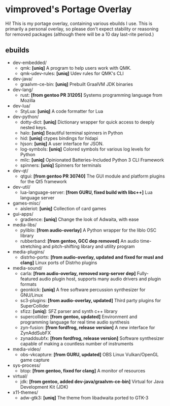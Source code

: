 # vimproved's Portage Overlay
Hi! This is my portage overlay, containing various ebuilds I use. This is primarily a personal overlay, so please don't expect stability or reasoning for removed packages (although there will be a 10 day last-rite period.)

## ebuilds
- dev-embedded/
    - qmk: **[uniq]** A program to help users work with QMK.
    - qmk-udev-rules: **[uniq]** Udev rules for QMK's CLI
- dev-java/
    - graalvm-ce-bin: **[uniq]** Prebuilt GraalVM JDK binaries
- dev-lang/
    - rust: **[from gentoo PR 31205]** Systems programming language from Mozilla
- dev-lua/
    - StyLua: **[uniq]** A code formatter for Lua
- dev-python/
    - dotty-dict: **[uniq]** Dictionary wrapper for quick access to deeply nested keys.
    - halo: **[uniq]** Beautiful terminal spinners in Python
    - hid: **[uniq]** ctypes bindings for hidapi
    - hjson: **[uniq]** A user interface for JSON.
    - log-symbols: **[uniq]** Colored symbols for various log levels for Python
    - milc: **[uniq]** Opinionated Batteries-Included Python 3 CLI Framework
    - spinners: **[uniq]** Spinners for terminals
- dev-qt/
    - qtgui: **[from gentoo PR 30740]** The GUI module and platform plugins for the Qt5 framework
- dev-util/
    - lua-language-server: **[from GURU, fixed build with libc++]** Lua language server
- games-misc/
    - aisleriot: **[uniq]** Collection of card games
- gui-apps/
    - gradience: **[uniq]** Change the look of Adwaita, with ease
- media-libs/
    - pyliblo: **[from audio-overlay]** A Python wrapper for the liblo OSC library
    - rubberband: **[from gentoo, GCC dep removed]** An audio time-stretching and pitch-shifting library and utility program
- media-plugins/
    - distrho-ports: **[from audio-overlay, updated and fixed for musl and clang]** Linux ports of Distrho plugins
- media-sound/
    - carla: **[from audio-overlay, removed xorg-server dep]** Fully-featured audio plugin host, supports many audio drivers and plugin formats
    - geonkick: **[uniq]** A free software percussion synthesizer for GNU/Linux
    - sc3-plugins: **[from audio-overlay, updated]** Third party plugins for SuperCollider
    - sfizz: **[uniq]**: SFZ parser and synth c++ library
    - supercollider: **[from gentoo, updated]** Environment and programming language for real time audio synthesis
    - zyn-fusion: **[from fordfrog, release version]** A new interface for ZynAddSubFX
    - zynaddsubfx: **[from fordfrog, release version]** Software synthesizer capable of making a countless number of instruments
- media-video/
    - obs-vkcapture: **[from GURU, updated]** OBS Linux Vulkan/OpenGL game capture
- sys-process/
    - btop: **[from gentoo, fixed for clang]** A monitor of resources
- virtual/
    - jdk: **[from gentoo, added dev-java/graalvm-ce-bin]** Virtual for Java Development Kit (JDK)
- x11-themes/
    - adw-gtk3: **[uniq]** The theme from libadwaita ported to GTK-3
